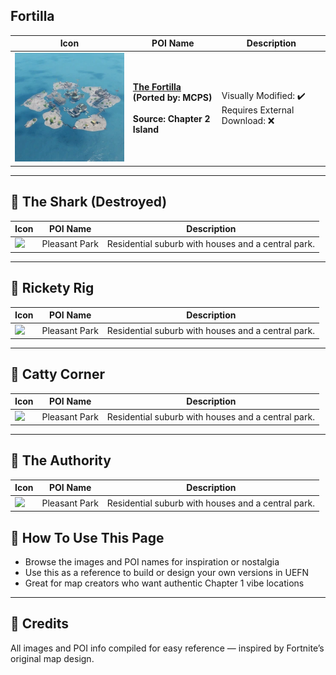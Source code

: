##  Fortilla
| Icon | POI Name | Description |
|------|----------|-------------|
|  <img src=".assets/T-Icon-PS-CP-Island_Fortilla_105x105_a.png" width="256"/> | **[The Fortilla](https://github.com/MechanicPlaysFR/Fortnite-UEFN-POIs/blob/a417d1b3e398b3adae16bd7be28bc9b6c0be462d/SpawnerTexts/13_Fortilla_FULL_POI_a63joVRxDPch.txt)**<br>**(Ported by: MCPS)**<br><br>**Source: Chapter 2 Island** | Visually Modified: ✔️<br>Requires External Download: ❌|
---
## 🏡 The Shark (Destroyed)
| Icon | POI Name | Description |
|------|----------|-------------|
| <img src="assets/Pleasant_Park_Houses.png" width="256"/> | Pleasant Park | Residential suburb with houses and a central park. |
---
## 🏡 Rickety Rig
| Icon | POI Name | Description |
|------|----------|-------------|
| <img src="assets/Pleasant_Park_Houses.png" width="256"/> | Pleasant Park | Residential suburb with houses and a central park. |
---
## 🏡 Catty Corner
| Icon | POI Name | Description |
|------|----------|-------------|
| <img src="assets/Pleasant_Park_Houses.png" width="256"/> | Pleasant Park | Residential suburb with houses and a central park. |
---
## 🏡 The Authority
| Icon | POI Name | Description |
|------|----------|-------------|
| <img src="assets/Pleasant_Park_Houses.png" width="256"/> | Pleasant Park | Residential suburb with houses and a central park. |





## 🔧 How To Use This Page

- Browse the images and POI names for inspiration or nostalgia  
- Use this as a reference to build or design your own versions in UEFN  
- Great for map creators who want authentic Chapter 1 vibe locations

---

## 🧾 Credits

All images and POI info compiled for easy reference — inspired by Fortnite’s original map design.

